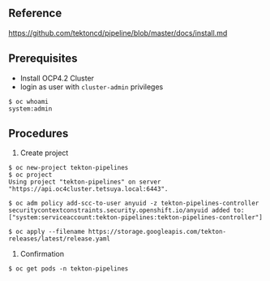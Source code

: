 ## Reference
https://github.com/tektoncd/pipeline/blob/master/docs/install.md

## Prerequisites
- Install OCP4.2 Cluster
- login as user with `cluster-admin` privileges
```
$ oc whoami
system:admin
```

## Procedures
1. Create project
```
$ oc new-project tekton-pipelines
$ oc project
Using project "tekton-pipelines" on server "https://api.oc4cluster.tetsuya.local:6443".
```
```
$ oc adm policy add-scc-to-user anyuid -z tekton-pipelines-controller
securitycontextconstraints.security.openshift.io/anyuid added to: ["system:serviceaccount:tekton-pipelines:tekton-pipelines-controller"]
```
```
$ oc apply --filename https://storage.googleapis.com/tekton-releases/latest/release.yaml
```
1. Confirmation
```
$ oc get pods -n tekton-pipelines
```

